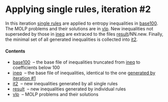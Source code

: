 Applying single rules, iteration \#2
====================================

In this iteration [single rules](../rules.txt) are applied to entropy 
inequalities in [base100](base100.txt). The MOLP problems and their
solutions are in [vlp](vlp). New inequalities not superseded by those in 
[ineq](ineq.txt) are extraced to the files [result](result)/NN.new.
Finally, the minimal set of all generated inequalities is collected into
[it2](it2.txt).

#### Contents

* [base100](base100.txt) &nbsp;&ndash; the base file of inequalities 
  truncated from [ineq](ineq.txt) to coefficients below 100
* [ineq](ineq.txt) &nbsp;&ndash; the base file of inequalities,
  identical to the one [generated by iteration #1](../../iter1/it1.txt)
* [it2](it2.txt) &nbsp;&ndash; new inequalities generated by all single rules
* [result](result) &nbsp;&ndash; new inequalities generated by individual rules
* [vlp](vlp) &nbsp;&ndash; MOLP problems and their solutions



